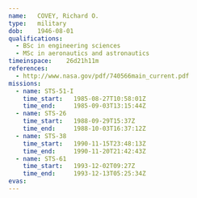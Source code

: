 ```yaml
---
name:	COVEY, Richard O.
type:	military
dob:	1946-08-01
qualifications:
  - BSc in engineering sciences
  - MSc in aeronautics and astronautics
timeinspace:	26d21h11m
references:
  - http://www.nasa.gov/pdf/740566main_current.pdf
missions:
  - name: STS-51-I
    time_start:   1985-08-27T10:58:01Z
    time_end:     1985-09-03T13:15:44Z
  - name: STS-26
    time_start:   1988-09-29T15:37Z
    time_end:     1988-10-03T16:37:12Z
  - name: STS-38
    time_start:   1990-11-15T23:48:13Z
    time_end:     1990-11-20T21:42:43Z
  - name: STS-61
    time_start:   1993-12-02T09:27Z
    time_end:     1993-12-13T05:25:34Z
evas:
---
```


